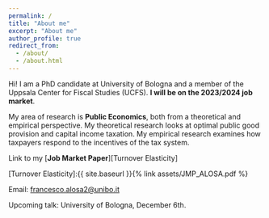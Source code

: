 ```yaml
---
permalink: /
title: "About me"
excerpt: "About me"
author_profile: true
redirect_from: 
  - /about/
  - /about.html
---
```




Hi! I am a PhD candidate at University of Bologna and a member of the Uppsala Center for Fiscal Studies (UCFS). **I will be on the 2023/2024 job market**. 

My area of research is **Public Economics**, both from a theoretical and empirical perspective. My theoretical research looks at optimal public good provision and capital income taxation. My empirical research examines how taxpayers respond to the incentives of the tax system. 

Link to my [**Job Market Paper**][Turnover Elasticity] 

[Turnover Elasticity]:{{ site.baseurl }}{% link assets/JMP_ALOSA.pdf %}

Email: francesco.alosa2@unibo.it

Upcoming talk: University of Bologna, December 6th.

